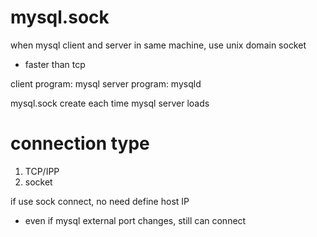 # mysql.sock
when mysql client and server in same machine, use unix domain socket
- faster than tcp

client program: mysql
server program: mysqld

mysql.sock create each time mysql server loads

# connection type
1. TCP/IPP
2. socket

if use sock connect, no need define host IP
- even if mysql external port changes, still can connect
  












